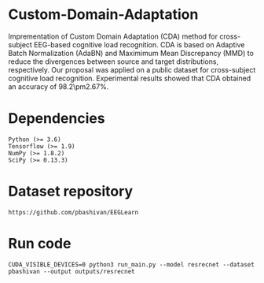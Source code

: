 # Custom-Domain-Adaptation
Imprementation of Custom Domain Adaptation (CDA) method for cross-subject EEG-based cognitive load recognition. CDA is based on Adaptive Batch Normalization (AdaBN) and Maximimum Mean Discrepancy (MMD) to reduce the divergences between source and target distributions, respectively. Our proposal was applied on a public dataset for cross-subject cognitive load recognition. Experimental results showed that CDA obtained an accuracy of 98.2\pm2.67\%.

# Dependencies
	
	Python (>= 3.6)
	Tensorflow (>= 1.9)
	NumPy (>= 1.8.2)
	SciPy (>= 0.13.3)

# Dataset repository
	
	https://github.com/pbashivan/EEGLearn

# Run code
	
	CUDA_VISIBLE_DEVICES=0 python3 run_main.py --model resrecnet --dataset pbashivan --output outputs/resrecnet
	
